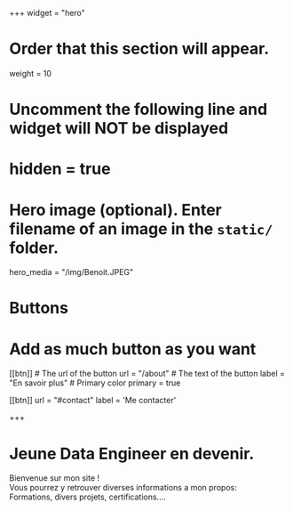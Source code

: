 +++
widget = "hero"
# Order that this section will appear.
weight = 10

# Uncomment the following line and widget will NOT be displayed
# hidden = true

# Hero image (optional). Enter filename of an image in the `static/` folder.
hero_media = "/img/Benoit.JPEG"

# Buttons
# Add as much button as you want
[[btn]]
	# The url of the button
  url = "/about"
	# The text of the button
  label = "En savoir plus"
	# Primary color
	primary = true
  

[[btn]]
  url = "#contact"
  label = 'Me contacter'

+++

# Jeune **Data Engineer** en devenir.

Bienvenue sur mon site !  
Vous pourrez y retrouver diverses informations a mon propos:   
Formations, divers projets, certifications....
